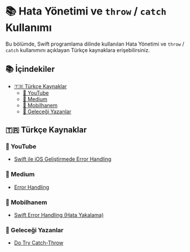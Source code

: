 # 📚 Hata Yönetimi ve `throw` / `catch` Kullanımı

Bu bölümde, Swift programlama dilinde kullanılan Hata Yönetimi ve `throw` / `catch` kullanımını açıklayan Türkçe kaynaklara erişebilirsiniz.

## 📚 İçindekiler

- <a href="#turkce-kaynaklar">🇹🇷 Türkçe Kaynaklar</a>
  - <a href="#youtube">🎥 YouTube</a>
  - <a href="#medium">📝 Medium</a>
  - <a href="#mobilhanem">📱 Mobilhanem</a>
  - <a href="#gelecegi-yazanlar">🚀 Geleceği Yazanlar</a>


## 🇹🇷 Türkçe Kaynaklar

### 🎥 YouTube

- [Swift ile iOS Geliştirmede Error Handling](https://www.youtube.com/watch?v=wRwYBkSdypw)

### 📝 Medium

- [Error Handling](https://medium.com/turkishkit/swift-4-error-handling-124ef7aa1fa1)

### 📱 Mobilhanem

- [Swift Error Handling (Hata Yakalama)](https://www.mobilhanem.com/swift-error-handling/)

### 🚀 Geleceği Yazanlar

- [Do Try Catch-Throw](https://gelecegiyazanlar.turkcell.com.tr/konu/egitim/swift-301/do-try-catch-throw)
